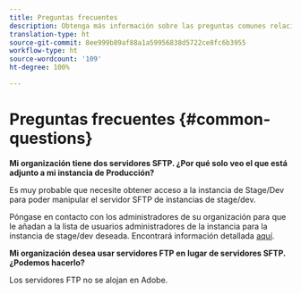 ```yaml
---
title: Preguntas frecuentes
description: Obtenga más información sobre las preguntas comunes relacionadas con la administración de SFTP.
translation-type: ht
source-git-commit: 8ee999b89af88a1a59956838d5722ce8fc6b3955
workflow-type: ht
source-wordcount: '109'
ht-degree: 100%

---
```



# Preguntas frecuentes {#common-questions}

**Mi organización tiene dos servidores SFTP. ¿Por qué solo veo el que está adjunto a mi instancia de Producción?**

Es muy probable que necesite obtener acceso a la instancia de Stage/Dev para poder manipular el servidor SFTP de instancias de stage/dev.

Póngase en contacto con los administradores de su organización para que le añadan a la lista de usuarios administradores de la instancia para la instancia de stage/dev deseada. Encontrará información detallada [aquí](../../discover/using/managing-permissions.md).

**Mi organización desea usar servidores FTP en lugar de servidores SFTP. ¿Podemos hacerlo?**

Los servidores FTP no se alojan en Adobe.
